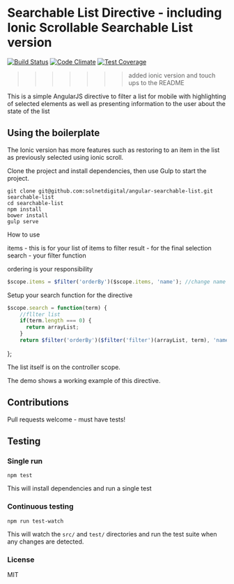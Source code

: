 
# Searchable List Directive - including Ionic Scrollable Searchable List version
[![Build Status](https://travis-ci.org/solnetdigital/sn-searchable-list.svg?branch=master)](https://travis-ci.org/solnetdigital/sn-searchable-list)
[![Code Climate](https://codeclimate.com/github/solnetdigital/sn-searchable-list/badges/gpa.svg)](https://codeclimate.com/github/solnetdigital/sn-searchable-list)
[![Test Coverage](https://codeclimate.com/github/solnetdigital/sn-searchable-list/badges/coverage.svg)](https://codeclimate.com/github/solnetdigital/sn-searchable-list)

>>>>>>> added ionic version and touch ups to the README

This is a simple AngularJS directive to filter a list for mobile with highlighting of selected elements as well as presenting
information to the user about the state of the list


## Using the boilerplate

The Ionic version has more features such as restoring to an item in the list as previously selected using ionic scroll.

Clone the project and install dependencies, then use Gulp to start the project.
```shell
git clone git@github.com:solnetdigital/angular-searchable-list.git searchable-list
cd searchable-list
npm install
bower install
gulp serve
```

How to use

items - this is for your list of items to filter
result - for the final selection
search - your filter function

ordering is your responsibility

```javascript
$scope.items = $filter('orderBy')($scope.items, 'name'); //change name to whatever value you are showing
```

Setup your search function for the directive
```javascript
$scope.search = function(term) {
    //fllter list
    if(term.length === 0) {
      return arrayList;
    }
    return $filter('orderBy')($filter('filter')(arrayList, term), 'name');
```
};

The list itself is on the controller scope.

The demo shows a working example of this directive.

## Contributions

Pull requests welcome - must have tests!

## Testing

### Single run

`npm test`

This will install dependencies and run a single test

### Continuous testing

`npm run test-watch`

This will watch the `src/` and `test/` directories and run the test suite when any changes are detected.

### License

MIT
